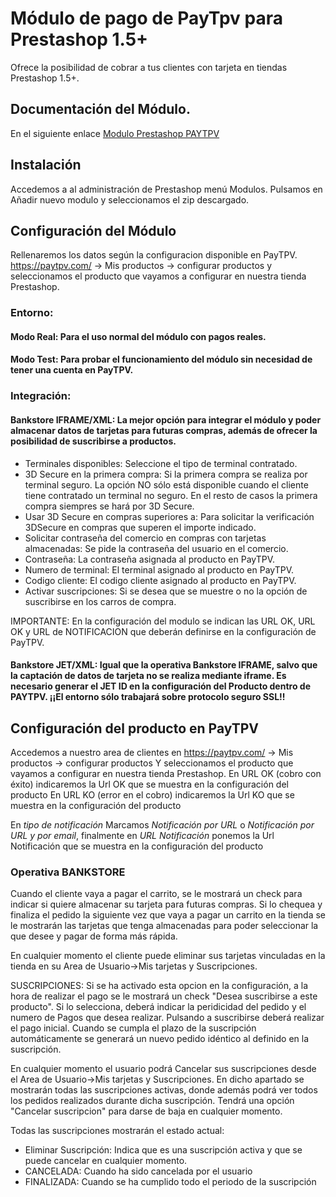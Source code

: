 # Módulo de pago de PayTpv para Prestashop 1.5+


Ofrece la posibilidad de cobrar a tus clientes con tarjeta en tiendas Prestashop 1.5+.

## Documentación del Módulo.

En el siguiente enlace [Modulo Prestashop PAYTPV](http://developers.paytpv.com/es/modulos-de-pago/prestashop)

## Instalación

Accedemos a al administración de Prestashop menú Modulos.
Pulsamos en Añadir nuevo modulo y seleccionamos el zip descargado.

## Configuración del Módulo

Rellenaremos los datos según la configuracion disponible en PayTPV. https://paytpv.com/ → Mis productos → configurar productos y seleccionamos el producto que vayamos a configurar en nuestra tienda Prestashop.

### Entorno: 


#### Modo Real: Para el uso normal del módulo con pagos reales.
#### Modo Test: Para probar el funcionamiento del módulo sin necesidad de tener una cuenta en PayTPV.

### Integración: 

#### Bankstore IFRAME/XML: La mejor opción para integrar el módulo y poder almacenar datos de tarjetas para futuras compras, además de ofrecer la posibilidad de suscribirse a productos.

- Terminales disponibles: Seleccione el tipo de terminal contratado.
- 3D Secure en la primera compra: Si la primera compra se realiza por terminal seguro. La opción NO sólo está disponible cuando el cliente tiene contratado un terminal no seguro. En el resto de casos la primera compra siempres se hará por 3D Secure.
- Usar 3D Secure en compras superiores a: Para solicitar la verificación 3DSecure en compras que superen el importe indicado.
- Solicitar contraseña del comercio en compras con tarjetas almacenadas: Se pide la contraseña del usuario en el comercio.
- Contraseña: La contraseña asignada al producto en PayTPV.
- Numero de terminal: El terminal asignado al producto en PayTPV.
- Codigo cliente: El codigo cliente asignado al producto en PayTPV.
- Activar suscripciones: Si se desea que se muestre o no la opción de suscribirse en los carros de compra.

IMPORTANTE: En la configuración del modulo se indican las URL OK, URL OK y URL de NOTIFICACION que deberán definirse en la configuración de PayTPV.

#### Bankstore JET/XML: Igual que la operativa Bankstore IFRAME, salvo que la captación de datos de tarjeta no se realiza mediante iframe. Es necesario generar el JET ID en la configuración del Producto dentro de PAYTPV. ¡¡El entorno sólo trabajará sobre protocolo seguro SSL!!


## Configuración del producto en PayTPV

Accedemos a nuestro area de clientes en https://paytpv.com/ → Mis productos → configurar productos Y seleccionamos el producto que vayamos a configurar en nuestra tienda Prestashop.
En URL OK (cobro con éxito) indicaremos la Url OK que se muestra en la configuración del producto
En URL KO (error en el cobro) indicaremos la Url KO que se muestra en la configuración del producto

En _tipo de notificación_ Marcamos _Notificación por URL_ o _Notificación por URL y por email_, finalmente en _URL Notificación_ ponemos la Url Notificación que se muestra en la configuración del producto


### Operativa BANKSTORE

Cuando el cliente vaya a pagar el carrito, se le mostrará un check para indicar si quiere almacenar su tarjeta para futuras compras. Si lo chequea y finaliza el pedido la siguiente vez que vaya a pagar un carrito en la tienda se le mostrarán las tarjetas que tenga almacenadas para poder seleccionar la que desee y pagar de forma más rápida.

En cualquier momento el cliente puede eliminar sus tarjetas vinculadas en la tienda en su Area de Usuario->Mis tarjetas y Suscripciones.

SUSCRIPCIONES: Si se ha activado esta opcion en la configuración, a la hora de realizar el pago se le mostrará un check "Desea suscribirse a este producto". Si lo selecciona, deberá indicar la peridicidad del pedido y el numero de Pagos que desea realizar. Pulsando a suscribirse deberá realizar el pago inicial. Cuando se cumpla el plazo de la suscripción automáticamente se generará un nuevo pedido idéntico al definido en la suscripción.

En cualquier momento el usuario podrá Cancelar sus suscripciones desde el Area de Usuario->Mis tarjetas y Suscripciones. En dicho apartado se mostrarán todas las suscripciones activas, donde además podrá ver todos los pedidos realizados durante dicha suscripción. Tendrá una opción "Cancelar suscripcion" para darse de baja en cualquier momento.

Todas las suscripciones mostrarán el estado actual:

- Eliminar Suscripción: Indica que es una suscripción activa y que se puede cancelar en cualquier momento.
- CANCELADA: Cuando ha sido cancelada por el usuario
- FINALIZADA: Cuando se ha cumplido todo el periodo de la suscripción

